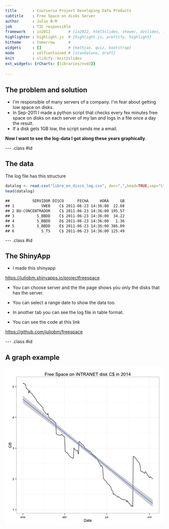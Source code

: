 ```yaml
---
title       : Coursersa Project Developing Data Products 
subtitle    : Free Space on disks Server
author      : Julio B-M
job         : TIC responsible
framework   : io2012        # {io2012, html5slides, shower, dzslides, ...}
highlighter : highlight.js  # {highlight.js, prettify, highlight}
hitheme     : tomorrow      # 
widgets     : []            # {mathjax, quiz, bootstrap}
mode        : selfcontained # {standalone, draft}
knit        : slidify::knit2slides
ext_widgets: {rCharts: [libraries/nvd3]}

---
```


## The problem and solution

* I'm responsible of many servers of a company. I'm fear about getting low space on disks.  
* In Sep-2011 I made a python script that checks every fex minutes free space on disks on each server of my lan and logs in a file once a day the result.   
* If a disk gets 1GB low, the script sends me a email.  

**Now I want to see the log-data I got along these years graphically**.



--- .class #id 

## The data

The log file has this structure

```r
datalog <- read.csv("libre_en_disco_log.csv", dec=",",head=TRUE,sep="\t")
head(datalog)
```

```
##          SERVIDOR DISCO      FECHA     HORA     GB
## 1            VWEB    C$ 2011-06-23 14:36:00  22.68
## 2 BU-CONCENTRADOR    C$ 2011-06-23 14:36:00 195.57
## 3          S_BBDD    C$ 2011-06-23 14:36:00  34.22
## 4          S_BBDD    D$ 2011-06-23 14:36:00   1.36
## 5          S_BBDD    E$ 2011-06-23 14:36:00 386.09
## 6            S_TS    C$ 2011-06-23 14:36:00 125.49
```

--- .class #id

## The ShinyApp


* I made this shinyapp  

https://juliobm.shinyapps.io/projectfreespace

* You can choose server and the the page shows you only the disks that has the server.

* You can select a range date to show the data too.

* In another tab you can see the log file in table format.

* You can see the code at this link

https://github.com/juliobm/freespace



--- .class #id

## A graph example

![plot of chunk unnamed-chunk-2](assets/fig/unnamed-chunk-2.png) 
